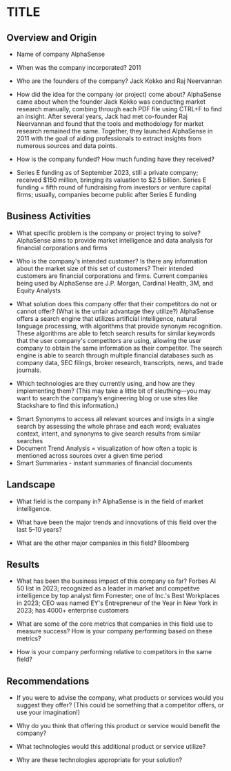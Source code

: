 # TITLE

## Overview and Origin

* Name of company
AlphaSense

* When was the company incorporated?
2011

* Who are the founders of the company?
Jack Kokko and Raj Neervannan

* How did the idea for the company (or project) come about?
AlphaSense came about when the founder Jack Kokko was conducting market research manually, combing through each PDF file using CTRL+F to find an insight. After several years, Jack had met co-founder Raj Neervannan and found that the tools and methodology for market research remained the same. Together, they launched AlphaSense in 2011 with the goal of aiding professionals to extract insights from numerous sources and data points.

* How is the company funded? How much funding have they received?
- Series E funding as of September 2023, still a private company; received $150 million, bringing its valuation to $2.5 billion. Series E funding = fifth round of fundraising from investors or venture capital firms; usually, companies become public after Series E funding

## Business Activities

* What specific problem is the company or project trying to solve?
AlphaSense aims to provide market intelligence and data analysis for financial corporations and firms

* Who is the company's intended customer? Is there any information about the market size of this set of customers?
Their intended customers are financial corporations and firms. Current companies being used by AlphaSense are J.P. Morgan, Cardinal Health, 3M, and Equity Analysts

* What solution does this company offer that their competitors do not or cannot offer? (What is the unfair advantage they utilize?)
AlphaSense offers a search engine that utilizes artificial intelligence, natural language processing, with algorithms that provide synonym recognition. These algorithms are able to fetch search results for similar keywords that the user company's competitors are using, allowing the user company to obtain the same information as their competitor. The search engine is able to search through multiple financial databases such as company data, SEC filings, broker research, transcripts, news, and trade journals.

* Which technologies are they currently using, and how are they implementing them? (This may take a little bit of sleuthing&mdash;you may want to search the company’s engineering blog or use sites like Stackshare to find this information.)
- Smart Synonyms to access all relevant sources and insigts in a single search by assessing the whole phrase and each word; evaluates context, intent, and synonyms to give search results from similar searches
- Document Trend Analysis = visualization of how often a topic is mentioned across sources over a given time period
- Smart Summaries - instant summaries of financial documents


## Landscape

* What field is the company in?
AlphaSense is in the field of market intelligence.

* What have been the major trends and innovations of this field over the last 5&ndash;10 years?

* What are the other major companies in this field?
Bloomberg

## Results

* What has been the business impact of this company so far?
Forbes AI 50 list in 2023; recognized as a leader in market and competitve intelligence by top analyst firm Forrester; one of Inc.'s Best Workplaces in 2023; CEO was named EY's Entrepreneur of the Year in New York in 2023; has 4000+ enterprise customers

* What are some of the core metrics that companies in this field use to measure success? How is your company performing based on these metrics?

* How is your company performing relative to competitors in the same field?

## Recommendations

* If you were to advise the company, what products or services would you suggest they offer? (This could be something that a competitor offers, or use your imagination!)

* Why do you think that offering this product or service would benefit the company?

* What technologies would this additional product or service utilize?

* Why are these technologies appropriate for your solution?
